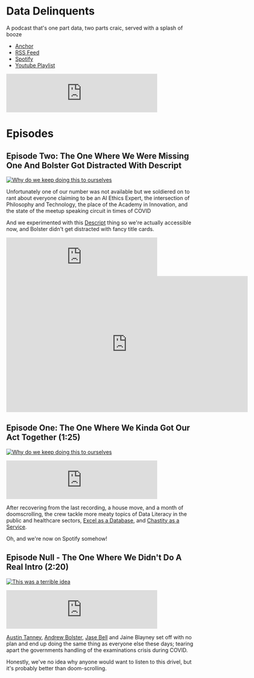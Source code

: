 # Data Delinquents 

A podcast that's one part data, two parts craic, served with a splash of booze

* [Anchor](https://anchor.fm/datadelinquents)
* [RSS Feed](https://anchor.fm/s/3ba097f0/podcast/rss)
* [Spotify](https://open.spotify.com/show/1q8mZkFAc6tLHG6FFKcQB1)
* [Youtube Playlist](https://www.youtube.com/watch?v=lZQN-scm8c8&list=PLXvt5stPkI_JC5v0WR9om7prpee5lzHAj)

<iframe src="https://anchor.fm/datadelinquents/embed" height="102px" width="400px" frameborder="0" scrolling="no"></iframe>

# Episodes

## Episode Two: The One Where We Were Missing One And Bolster Got Distracted With Descript

[![Why do we keep doing this to ourselves](https://img.youtube.com/vi/ePVZd3xh8P8/0.jpg)](https://www.youtube.com/watch?v=ePVZd3xh8P8)

Unfortunately one of our number was not available but we soldiered on to rant about everyone claiming to be an AI Ethics Expert, the intersection of Philosophy and Technology, the place of the Academy in Innovation, and the state of the meetup speaking circuit in times of COVID

And we experimented with this [Descript](https://share.descript.com/view/AI3t1Ax4m0i) thing so we're actually accessible now, and Bolster didn't get distracted with fancy title cards.

<iframe src="https://anchor.fm/datadelinquents/embed/episodes/Episode-Two-The-One-Where-We-Were-Missing-One-And-Bolster-Got-Distracted-With-Descript-ep4boo" height="102px" width="400px" frameborder="0" scrolling="no"></iframe>

<iframe src="https://share.descript.com/embed/AI3t1Ax4m0i" width="640" height="360" frameborder="0" allowfullscreen></iframe>

## Episode One: The One Where We Kinda Got Our Act Together (1:25)

[![Why do we keep doing this to ourselves](https://img.youtube.com/vi/OSilCRmp3pw/0.jpg)](https://www.youtube.com/watch?v=OSilCRmp3pw)

<iframe src="https://anchor.fm/datadelinquents/embed/episodes/Episode-One-The-One-Where-We-Kinda-Got-Our-Act-Together-el92hp" height="102px" width="400px" frameborder="0" scrolling="no"></iframe>

After recovering from the last recording, a house move, and a month of doomscrolling, the crew tackle more meaty topics of Data Literacy in the public and healthcare sectors, [Excel as a Database](https://www.theguardian.com/politics/2020/oct/05/how-excel-may-have-caused-loss-of-16000-covid-tests-in-england), and [Chastity as a Service](https://www.bbc.co.uk/news/technology-54436575). 

Oh, and we're now on Spotify somehow!

## Episode Null - The One Where We Didn't Do A Real Intro (2:20)

[![This was a terrible idea](https://img.youtube.com/vi/lZQN-scm8c8/0.jpg)](https://www.youtube.com/watch?v=lZQN-scm8c8)

<iframe src="https://anchor.fm/andrew-bolster/embed/episodes/Episode-Null---The-One-Where-We-Didnt-Do-A-Real-Intro-el3k6r" height="102px" width="400px" frameborder="0" scrolling="no"></iframe>

[Austin Tanney](https://twitter.com/AustinTanney), [Andrew Bolster](https://twitter.com/Bolster), [Jase Bell](https://twitter.com/jasonbelldata) and Jaine Blayney set off with no plan and end up doing the same thing as everyone else these days; tearing apart the governments handling of the examinations crisis during COVID. 

Honestly, we've no idea why anyone would want to listen to this drivel, but it's probably better than doom-scrolling.
